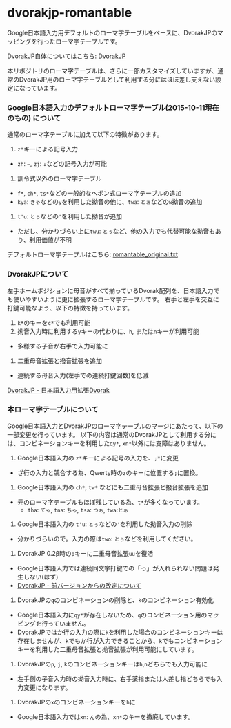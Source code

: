 # dvorakjp-romantable
Google日本語入力用デフォルトのローマ字テーブルをベースに、DvorakJPのマッピングを行ったローマ字テーブルです。

DvorakJP自体についてはこちら: [DvorakJP](http://www7.plala.or.jp/dvorakjp/)

本リポジトリのローマ字テーブルは、さらに一部カスタマイズしていますが、通常のDvorakJP用のローマ字テーブルとして利用する分にはほぼ差し支えない設定になっています。

### Google日本語入力のデフォルトローマ字テーブル(2015-10-11現在のもの) について

通常のローマ字テーブルに加えて以下の特徴があります。

1. `z*`キーによる記号入力
  - `zh`: `←`, `zj`: `↓`などの記号入力が可能
1. 訓令式以外のローマ字テーブル
  - `f*`, `ch*`, `ts*`などの一般的なヘボン式ローマ字テーブルの追加
  - `kya`: `きゃ`などの`y`を利用した拗音の他に、`twa`: `とぁ`などの`w`拗音の追加
1. `t'u`: `とぅ`などの`'`を利用した拗音が追加
  - ただし、分かりづらい上に`twu`: `とぅ`など、他の入力でも代替可能な拗音もあり、利用価値が不明

デフォルトローマ字テーブルはこちら: [romantable_original.txt](https://github.com/shinespark/dvorak-romantable/blob/master/romantable_original.txt)

### DvorakJPについて

左手ホームポジションに母音がすべて揃っているDvorak配列を、日本語入力でも使いやすいように更に拡張するローマ字テーブルです。
右手と左手を交互に打鍵可能なよう、以下の特徴を持っています。

1. `k*`のキーを`c*`でも利用可能
1. 拗音入力時に利用する`y`キーの代わりに、`h`, または`n`キーが利用可能
  - 多様する子音が右手で入力可能に
1. 二重母音拡張と撥音拡張を追加
  - 連続する母音入力(左手での連続打鍵回数)を低減

[DvorakJP - 日本語入力用拡張Dvorak](http://www7.plala.or.jp/dvorakjp/dvorakjp.htm)

### 本ローマ字テーブルについて

Google日本語入力とDvorakJPのローマ字テーブルのマージにあたって、以下の一部変更を行っています。
以下の内容は通常のDvorakJPとして利用する分には、コンビネーションキーを利用した`qy*`, `xn*`以外には支障はありません。

1. Google日本語入力の `z*`キーによる記号の入力を、`;*`に変更
  - ざ行の入力と競合する為、Qwerty時の`z`のキーに位置する`;`に置換。
1. Google日本語入力の `ch*`, `tw*` などにも二重母音拡張と撥音拡張を追加
  - 元のローマ字テーブルもほぼ残している為、`t*`が多くなっています。
    - `tha`: `てゃ`, `tna`: `ちゃ`, `tsa`: `つぁ`, `twa`:`とぁ`
1. Google日本語入力の `t'u`: `とぅ`などの`'`を利用した拗音入力の削除
  - 分かりづらいので。入力の際は`two`: `とぅ`などを利用してください。
1. DvorakJP 0.2β時の`p`キーに二重母音拡張`uu`を復活
  - Google日本語入力では連続同文字打鍵での「っ」が入れられない問題は発生しない(はず)
  - [DvorakJP - 前バージョンからの改定について](http://www7.plala.or.jp/dvorakjp/)
1. DvorakJPの`q`のコンビネーションの削除と、`k`のコンビネーション有効化
  - Google日本語入力に`qy*`が存在しないため、`q`のコンビネーション用のマッピングを行っていません。
  - DvorakJPではか行の入力の際に`k`を利用した場合のコンビネーションキーは存在しませんが、`k`でもか行が入力できることから、`k`でもコンビネーションキーを利用した二重母音拡張と拗音拡張が利用可能にしています。
1. DvorakJPの`p`, `j`, `k`のコンビネーションキーは`h`,`n`どちらでも入力可能に
  - 左手側の子音入力時の拗音入力時に、右手薬指または人差し指どちらでも入力変更になります。
1. DvorakJPの`x`のコンビネーションキーを`h`に
  - Google日本語入力では`xn`: `ん`の為、`xn*`のキーを撤廃しています。
